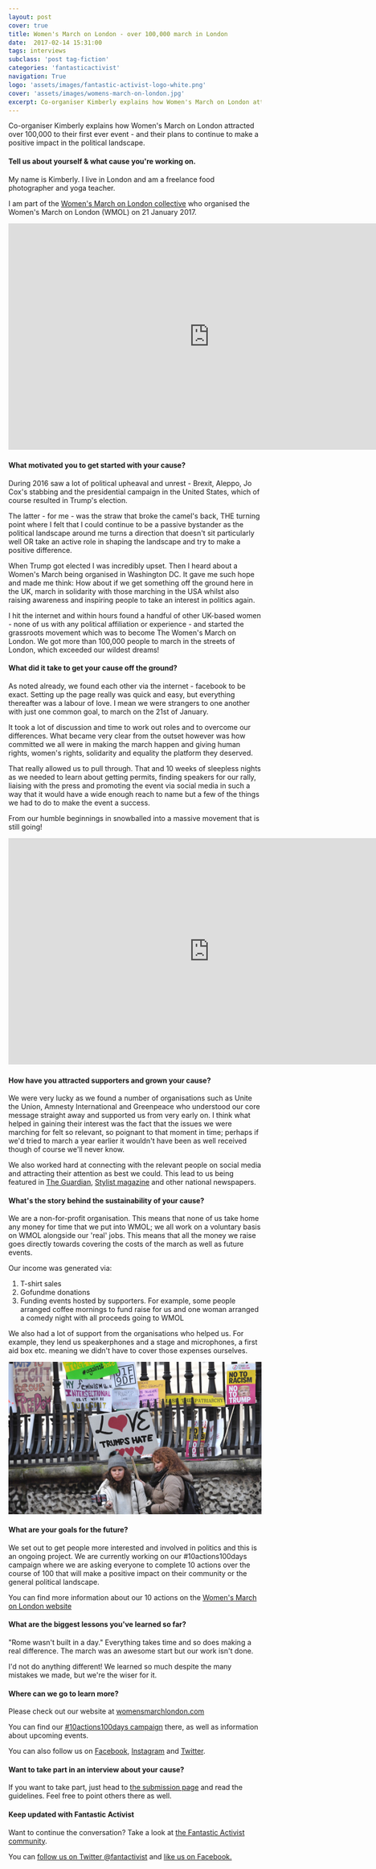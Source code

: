 ```yaml
---
layout: post
cover: true
title: Women's March on London - over 100,000 march in London
date:  2017-02-14 15:31:00
tags: interviews
subclass: 'post tag-fiction'
categories: 'fantasticactivist'
navigation: True
logo: 'assets/images/fantastic-activist-logo-white.png'
cover: 'assets/images/womens-march-on-london.jpg'
excerpt: Co-organiser Kimberly explains how Women's March on London attracted over 100,000 to their first ever event.
---
```



Co-organiser Kimberly explains how Women's March on London attracted over 100,000 to their first ever event - and their plans to continue to make a positive impact in the political landscape.

#### Tell us about yourself & what cause you're working on.

My name is Kimberly. I live in London and am a freelance food photographer and yoga teacher. 

I am part of the [Women's March on London collective](https://www.womensmarchlondon.com) who organised the Women's March on London (WMOL) on 21 January 2017.

<iframe src="https://player.vimeo.com/video/203443164?byline=0&portrait=0" width="800" height="450" frameborder="0" webkitallowfullscreen mozallowfullscreen allowfullscreen></iframe>


#### What motivated you to get started with your cause?

During 2016 saw a lot of political upheaval and unrest - Brexit, Aleppo, Jo Cox's stabbing and the presidential campaign in the United States, which of course resulted in Trump's election. 

The latter - for me - was the straw that broke the camel's back, THE turning point where I felt that I could continue to be a passive bystander as the political landscape around me turns a direction that doesn't sit particularly well OR take an active role in shaping the landscape and try to make a positive difference.

When Trump got elected I was incredibly upset. Then I heard about a Women's March being organised in Washington DC. It gave me such hope and made me think: How about if we get something off the ground here in the UK, march in solidarity with those marching in the USA whilst also raising awareness and inspiring people to take an interest in politics again. 

I hit the internet and within hours found a handful of other UK-based women - none of us with any political affiliation or experience - and started the grassroots movement which was to become The Women's March on London. We got more than 100,000 people to march in the streets of London, which exceeded our wildest dreams!

#### What did it take to get your cause off the ground?

As noted already, we found each other via the internet - facebook to be exact. Setting up the page really was quick and easy, but everything thereafter was a labour of love. I mean we were strangers to one another with just one common goal, to march on the 21st of January. 

It took a lot of discussion and time to work out roles and to overcome our differences. What became very clear from the outset however was how committed we all were in making the march happen and giving human rights, women's rights, solidarity and equality the platform they deserved. 

That really allowed us to pull through. That and 10 weeks of sleepless nights as we needed to learn about getting permits, finding speakers for our rally, liaising with the press and promoting the event via social media in such a way that it would have a wide enough reach to name but a few of the things we had to do to make the event a success.

From our humble beginnings in snowballed into a massive movement that is still going!

<iframe src="https://player.vimeo.com/video/201293568?byline=0&portrait=0" width="800" height="450" frameborder="0" webkitallowfullscreen mozallowfullscreen allowfullscreen></iframe>

#### How have you attracted supporters and grown your cause?

We were very lucky as we found a number of organisations such as Unite the Union, Amnesty International and Greenpeace who understood our core message straight away and supported us from very early on. I think what helped in gaining their interest was the fact that the issues we were marching for felt so relevant, so poignant to that moment in time; perhaps if we'd tried to march a year earlier it wouldn't have been as well received though of course we'll never know.

We also worked hard at connecting with the relevant people on social media and attracting their attention as best we could. This lead to us being featured in [The Guardian](https://www.theguardian.com/lifeandstyle/2017/jan/29/five-things-i-learned-on-the-womens-march-protesting-against-donald-trump), [Stylist magazine](http://www.stylist.co.uk/life/womens-march-washington-london-sister-protest-saturday-where-what-advice-tips) and other national newspapers. 

#### What's the story behind the sustainability of your cause?

We are a non-for-profit organisation. This means that none of us take home any money for time that we put into WMOL; we all work on a voluntary basis on WMOL alongside our 'real' jobs. This means that all the money we raise goes directly towards covering the costs of the march as well as future events.

Our income was generated via:

1. T-shirt sales 
2. Gofundme donations
3. Funding events hosted by supporters. For example, some people arranged coffee mornings to fund raise for us and one woman arranged a comedy night with all proceeds going to WMOL

We also had a lot of support from the organisations who helped us. For example, they lend us speakerphones and a stage and microphones, a first aid box etc. meaning we didn't have to cover those expenses ourselves. 

<img src="/assets/images/womens-march-on-london-events.jpg">

#### What are your goals for the future?

We set out to get people more interested and involved in politics and this is an ongoing project. We are currently working on our #10actions100days campaign where we are asking everyone to complete 10 actions over the course of 100 that will make a positive impact on their community or the general political landscape. 

You can find more information about our 10 actions on the [Women's March on London website](https://www.womensmarchlondon.com/action-2/) 

#### What are the biggest lessons you've learned so far?
 
"Rome wasn't built in a day." Everything takes time and so does making a real difference. The march was an awesome start but our work isn't done.

I'd not do anything different! We learned so much despite the many mistakes we made, but we're the wiser for it. 

#### Where can we go to learn more?

Please check out our website at [womensmarchlondon.com](https://www.womensmarchlondon.com/)

You can find our [#10actions100days campaign](https://www.womensmarchlondon.com/action-2/) there, as well as information about upcoming events.

You can also follow us on [Facebook](http://www.facebook.com/events/160520691084922), [Instagram](https://www.instagram.com/womensmarchlondon/) and [Twitter](https://twitter.com/womensmarchlon).

#### Want to take part in an interview about your cause?

If you want to take part, just head to <a href="/submit">the submission page</a> and read the guidelines. Feel free to point others there as well.

#### Keep updated with Fantastic Activist

Want to continue the conversation? Take a look at <a href="http://community.fantasticactivist.com/">the Fantastic Activist community</a>.

You can <a href="http://twitter.com/fantactivist">follow us on Twitter @fantactivist</a> and <a href="http://facebook.com/fantasticactivist">like us on Facebook.</a>


